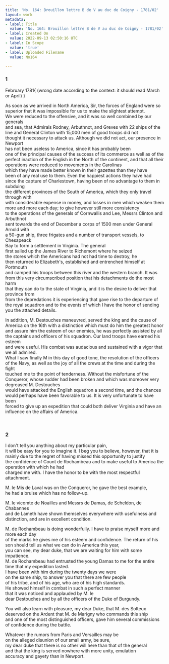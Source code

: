 ```yaml
---
title: 'No. 164: Brouillon lettre B de V au duc de Coigny - 1781/02'
layout: work
metadata:
- label: Title
  value: 'No. 164: Brouillon lettre B de V au duc de Coigny - 1781/02'
- label: Created On
  value: 2022-09-13 02:50:16 UTC
- label: In Scope
  value: 'true'
- label: Uploaded Filename
  value: No164

---
```

<div class="pages">
<div id="translation-32547677">
<h3>1</h3>
<div class="page-content">
<p>February 1781{ (wrong date according to the context: it should read March or April) }</p>
<p>As soon as we arrived in North America, Sir, the forces of England were so superior that it was impossible for us to make the slightest attempt.<br/>
We were reduced to the offensive, and it was so well combined by our generals<br/>
and sea, that Admirals Rodney, Arbuthnot, and Greves with 22 ships of the line and General Clinton with 15,000 men of good troops did not<br/>
thought it necessary to attack us. Although we did not act, our presence in Newport<br/>
has not been useless to America, since it has probably been <br/>
one of the principal causes of the success of its commerce as well as of the perfect inaction of the English in the North of the continent, and that all their operations were reduced to movements in the Carolinas<br/>
which they have made better known in their gazettes than they have<br/>
been of any real use to them. Even the happiest actions they have had <br/>
since the capture of Charlestown, having been of no advantage to them in subduing<br/>
the different provinces of the South of America, which they only travel through with<br/>
with considerable expense in money, and losses in men which weaken them more and more each day; to give however still more consistency<br/>
to the operations of the generals of Cornwallis and Lee, Messrs Clinton and Arbuthnot<br/>
sent towards the end of December a corps of 1500 men under General Arnold with<br/>
a 50-gun ship, three frigates and a number of transport vessels, to Chesapeack<br/>
Bay to form a settlement in Virginia. The general<br/>
first sailed up the James River to Richemont where he seized<br/>
the stores which the Americans had not had time to destroy, he <br/>
then returned to Elizabeth's, established and entrenched himself at Portmouth<br/>
and camped his troops between this river and the western branch. It was <br/>
from this very circumscribed position that his detachments do the most harm<br/>
that they can do to the state of Virginia, and it is the desire to deliver that province from<br/>
from the depredations it is experiencing that gave rise to the departure of the royal squadron and to the events of which I have the honor of sending you the attached details.</p>
<p>In addition, M. Destouches maneuvred, served the king and the cause of America on the 16th with a distinction which must do him the greatest honor<br/>
and assure him the esteem of our enemies, he was perfectly assisted by all the captains and officers of his squadron. Our land troops have earned his esteem<br/>
and were useful. His combat was audacious and sustained with a vigor that we all admired.<br/>
What I saw finally M in this day of good tone, the resolution of the officers of the Navy, as well as the joy of all the crews at the time and during the fight <br/>
touched me to the point of tenderness. Without the misfortune of the Conqueror, whose rudder had been broken and which was moreover very degreased M. Destouches<br/>
would have attacked the English squadron a second time, and the chances<br/>
would perhaps have been favorable to us. It is very unfortunate to have been<br/>
forced to give up an expedition that could both deliver Virginia and have an <br/>
influence on the affairs of America.</p>
</div>
</div>
<br />
<div id="translation-32547678">
<h3>2</h3>
<div class="page-content">
<p>I don't tell you anything about my particular pain,<br/>
it will be easy for you to imagine it. I beg you to believe, however, that it is mainly due to the regret of having missed this opportunity to justify<br/>
the confidence of Count de Rochambeau and to make useful to America the operation with which he had<br/>
charged me with. I have the honor to be with the most respectful attachment.</p>
<p>M. le Mis de Laval was on the Conqueror, he gave the best example,<br/>
he had a bruise which has no follow-up.</p>
<p>M. le vicomte de Noailles and Messrs de Damas, de Scheldon, de Chabannes<br/>
and de Lameth have shown themselves everywhere with usefulness and distinction, and are in excellent condition.</p>
<p>M. de Rochambeau is doing wonderfully. I have to praise myself more and more each day<br/>
of the marks he gives me of his esteem and confidence. The return of his son should tell us what we can do in America this year,<br/>
you can see, my dear duke, that we are waiting for him with some impatience.<br/>
M. de Rochambeau had entrusted the young Damas to me for the entire time that my expedition lasted.<br/>
I have been with him during the twenty days we were<br/>
on the same ship, to answer you that there are few people <br/>
of his tribe, and of his age, who are of his high standards. <br/>
He showed himself in combat in such a perfect manner<br/>
that it was noticed and applauded by M. le<br/>
dear Destouches and by all the officers of the Duke of Burgundy.</p>
<p>You will also learn with pleasure, my dear Duke, that M. des Solteux<br/>
deserved on the Ardent that M. de Marigny who commands this ship<br/>
and one of the most distinguished officers, gave him several commissions of confidence during the battle.</p>
<p>Whatever the rumors from Paris and Versailles may be<br/>
on the alleged disunion of our small army, be sure, <br/>
my dear duke that there is no other will here than that of the general<br/>
and that the king is served nowhere with more unity, emulation<br/>
accuracy and gayety than in Newport.</p>
</div>
</div>
<br />
</div>